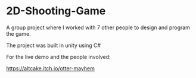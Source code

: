 # 2D-Shooting-Game
A group project where I worked with 7 other people to design and program
the game. 

The project was built in unity using C#

For the live demo and the people involved: 

https://altcake.itch.io/otter-mayhem
